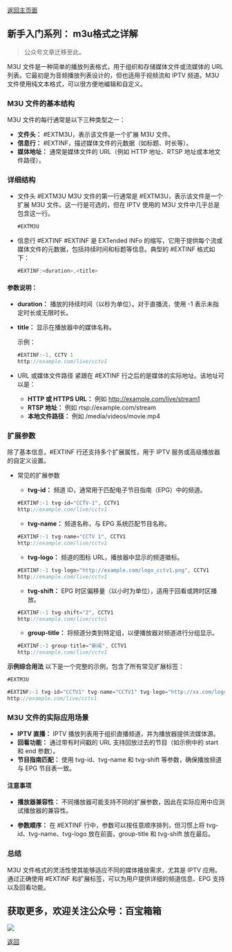 [返回主页面](..)
## 新手入门系列： m3u格式之详解

>公众号文章迁移至此。

M3U 文件是一种简单的播放列表格式，用于组织和存储媒体文件或流媒体的 URL 列表。它最初是为音频播放列表设计的，但也适用于视频流和 IPTV 频道。M3U 文件使用纯文本格式，可以很方便地编辑和自定义。

### M3U 文件的基本结构
M3U 文件的每行通常是以下三种类型之一：

*   **文件头：** #EXTM3U，表示该文件是一个扩展 M3U 文件。
*   **信息行：** #EXTINF，描述媒体文件的元数据（如标题、时长等）。
*   **媒体地址：** 通常是媒体文件的 URL（例如 HTTP 地址、RTSP 地址或本地文件路径）。 

### 详细结构
*   文件头 #EXTM3U
M3U 文件的第一行通常是 #EXTM3U，表示该文件是一个扩展 M3U 文件。这一行是可选的，但在 IPTV 使用的 M3U 文件中几乎总是包含这一行。
    ```javascript
    #EXTM3U
    ```

*   信息行 #EXTINF
#EXTINF 是 EXTended INFo 的缩写，它用于提供每个流或媒体文件的元数据，包括持续时间和标题等信息。典型的 #EXTINF 格式如下：
    ```javascript
    #EXTINF:<duration>,<title>
    ```

#### 参数说明：

*   **duration：** 播放的持续时间（以秒为单位）。对于直播流，使用 -1 表示未指定时长或无限时长。
*   **title：** 显示在播放器中的媒体名称。

    示例：
    ```javascript
    #EXTINF:-1, CCTV 1 
    http://example.com/live/cctv1
    ```

*   URL 或媒体文件路径
紧跟在 #EXTINF 行之后的是媒体的实际地址。该地址可以是：

    *   **HTTP 或 HTTPS URL：** 例如 http://example.com/live/stream1
    *   **RTSP 地址：** 例如 rtsp://example.com/stream
    *   **本地文件路径：** 例如 /media/videos/movie.mp4



### 扩展参数
除了基本信息，#EXTINF 行还支持多个扩展属性，用于 IPTV 服务或高级播放器的自定义设置。

*   常见的扩展参数
    *   **tvg-id：** 频道 ID，通常用于匹配电子节目指南（EPG）中的频道。
    ```javascript
    #EXTINF:-1 tvg-id="CCTV-1", CCTV1 
    http://example.com/live/cctv1
    ```

    *   **tvg-name：** 频道名称，与 EPG 系统匹配节目名称。

    ```javascript
    #EXTINF:-1 tvg-name="CCTV 1", CCTV1 
    http://example.com/live/cctv1
    ```

    *   **tvg-logo：** 频道的图标 URL，播放器中显示的频道徽标。

    ```javascript
    #EXTINF:-1 tvg-logo="http://example.com/logo_cctv1.png", CCTV1
    http://example.com/live/cctv1
    ```

    *   **tvg-shift：** EPG 时区偏移量（以小时为单位），适用于回看或跨时区播放。
    ```javascript
    #EXTINF:-1 tvg-shift="2", CCTV1
    http://example.com/live/cctv1
    ```

    *   **group-title：** 将频道分类到特定组，以便播放器对频道进行分组显示。
    ```javascript
    #EXTINF:-1 group-title="新闻", CCTV1 
    http://example.com/live/cctv1
    ```

**示例综合用法**
以下是一个完整的示例，包含了所有常见扩展标签：
```javascript
#EXTM3U 

#EXTINF:-1 tvg-id="CCTV1" tvg-name="CCTV1" tvg-logo="http://xx.com/logo_cctv1.png" group-title="央视" tvg-shift="0", CCTV1
http://example.com/live/cctv1
```

### M3U 文件的实际应用场景
*    **IPTV 直播：** IPTV 播放列表用于组织直播频道，并为播放器提供流媒体源。
*    **回看功能：** 通过带有时间戳的 URL 支持回放过去的节目（如示例中的 start 和 end 参数）。
*    **节目指南匹配：** 使用 tvg-id、tvg-name 和 tvg-shift 等参数，确保播放频道与 EPG 节目表一致。

#### 注意事项
*    **播放器兼容性：** 不同播放器可能支持不同的扩展参数，因此在实际应用中应测试播放器的兼容性。

*    **参数顺序：** 在 #EXTINF 行中，参数可以按任意顺序排列，但习惯上将 tvg-id、tvg-name、tvg-logo 放在前面，group-title 和 tvg-shift 放在最后。



### 总结
M3U 文件格式的灵活性使其能够适应不同的媒体播放需求，尤其是 IPTV 应用。通过正确使用 #EXTINF 和扩展标签，可以为用户提供详细的频道信息、EPG 支持以及回看功能。

## 获取更多，欢迎关注公众号：百宝箱箱
<img src="../assets/GongZhongHao.png" style="max-width:100%; height:auto;">

[返回](..)
